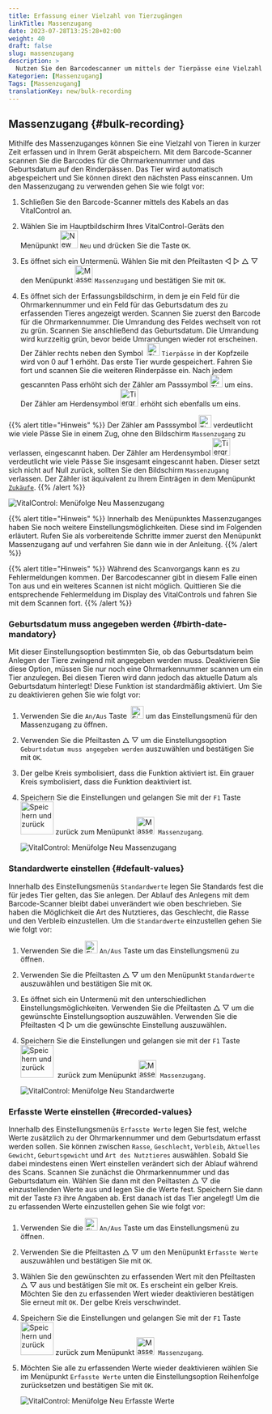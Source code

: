 ```yaml
---
title: Erfassung einer Vielzahl von Tierzugängen
linkTitle: Massenzugang
date: 2023-07-28T13:25:28+02:00
weight: 40
draft: false
slug: massenzugang
description: >
  Nutzen Sie den Barcodescanner um mittels der Tierpässe eine Vielzahl von zugekauften Tieren zu erfassen.
Kategorien: [Massenzugang]
Tags: [Massenzugang]
translationKey: new/bulk-recording
---
```

## Massenzugang {#bulk-recording}

Mithilfe des Massenzuganges können Sie eine Vielzahl von Tieren in kurzer Zeit erfassen und in Ihrem Gerät abspeichern. Mit dem Barcode-Scanner scannen Sie die Barcodes für die Ohrmarkennummer und das Geburtsdatum auf den Rinderpässen. Das Tier wird automatisch abgespeichert und Sie können direkt den nächsten Pass einscannen. Um den Massenzugang zu verwenden gehen Sie wie folgt vor:

1. Schließen Sie den Barcode-Scanner mittels des Kabels an das VitalControl an.

2. Wählen Sie im Hauptbildschirm Ihres VitalControl-Geräts den Menüpunkt <img src="/icons/main/new-animal.svg" width="35" align="bottom" alt="New animal" /> `Neu` und drücken Sie die Taste `OK`.

3. Es öffnet sich ein Untermenü. Wählen Sie mit den Pfeiltasten ◁ ▷ △ ▽ den Menüpunkt <img src="/icons/main/barcode-scan.svg" width="35" align="bottom" alt="Massenzugang" /> `Massenzugang` und bestätigen Sie mit `OK`.

4. Es öffnet sich der Erfassungsbildschirm, in dem je ein Feld für die Ohrmarkennummer und ein Feld für das Geburtsdatum des zu erfassenden Tieres angezeigt werden. Scannen Sie zuerst den Barcode für die Ohrmarkennummer. Die Umrandung des Feldes wechselt von rot zu grün. Scannen Sie anschließend das Geburtsdatum. Die Umrandung wird kurzzeitig grün, bevor beide Umrandungen wieder rot erscheinen. Der Zähler rechts neben den Symbol &nbsp;<img src="/icons/header/animal-passports.svg" width="25" align="bottom" alt="Tierpässe" title="Tierpässe" /> `Tierpässe` in der Kopfzeile wird von 0 auf 1 erhöht. Das erste Tier wurde gespeichert. Fahren Sie fort und scannen Sie die weiteren Rinderpässe ein. Nach jedem gescannten Pass erhöht sich der Zähler am Passsymbol <img src="/icons/header/animal-passports.svg" width="25" align="bottom" alt="Tierpässe"  title="Tierpässe" /> um eins. Der Zähler am Herdensymbol <img src="/icons/header/group.svg" width="35" align="bottom" alt="Tiergruppe" title="Tiergruppe" /> erhöht sich ebenfalls um eins. 

{{% alert title="Hinweis" %}}
Der Zähler am Passsymbol <img src="/icons/header/animal-passports.svg" width="25" align="bottom" alt="Tierpässe"  title="Tierpässe" /> verdeutlicht wie viele Pässe Sie in einem Zug, ohne den Bildschirm `Massenzugang` zu verlassen, eingescannt haben. Der Zähler am Herdensymbol <img src="/icons/header/group.svg" width="35" align="bottom" alt="Tiergruppe"  title="Tiergruppe" /> verdeutlicht wie viele Pässe Sie insgesamt eingescannt haben. Dieser setzt sich nicht auf Null zurück, sollten Sie den Bildschirm `Massenzugang` verlassen. Der Zähler ist äquivalent zu Ihrem Einträgen in dem Menüpunkt [`Zukäufe`](../zugaenge/zukaeufe/).
{{% /alert %}}

   ![VitalControl: Menüfolge Neu Massenzugang](../bilder/massenzugang.png "Massenzugang nutzen")

{{% alert title="Hinweis" %}}
Innerhalb des Menüpunktes Massenzuganges haben Sie noch weitere Einstellungsmöglichkeiten. Diese sind im Folgenden erläutert. Rufen Sie als vorbereitende Schritte immer zuerst den Menüpunkt Massenzugang auf und verfahren Sie dann wie in der Anleitung.
{{% /alert %}}

{{% alert title="Hinweis" %}}
Während des Scanvorgangs kann es zu Fehlermeldungen kommen. Der Barcodescanner gibt in diesem Falle einen Ton aus und ein weiteres Scannen ist nicht möglich. Quittieren Sie die entsprechende Fehlermeldung im Display des VitalControls und fahren Sie mit dem Scannen fort. 
{{% /alert %}}


### Geburtsdatum muss angegeben werden {#birth-date-mandatory}

Mit dieser Einstellungsoption bestimmten Sie, ob das Geburtsdatum beim Anlegen der Tiere zwingend mit angegeben werden muss. Deaktivieren Sie diese Option, müssen Sie nur noch eine Ohrmarkennummer scannen um ein Tier anzulegen. Bei diesen Tieren wird dann jedoch das aktuelle Datum als Geburtsdatum hinterlegt! Diese Funktion ist standardmäßig aktiviert. Um Sie zu deaktivieren gehen Sie wie folgt vor:

1. Verwenden Sie die `An/Aus` Taste &nbsp;<img src="/icons/gear.svg" width="25" align="bottom" alt="Einstellungen Massenzugang" /> um das Einstellungsmenü für den Massenzugang zu öffnen.

2. Verwenden Sie die Pfeiltasten △ ▽ um die Einstellungsoption `Geburtsdatum muss angegeben werden` auszuwählen und bestätigen Sie mit `OK`.

3. Der gelbe Kreis symbolisiert, dass die Funktion aktiviert ist. Ein grauer Kreis symbolisiert, dass die Funktion deaktiviert ist.

4. Speichern Sie die Einstellungen und gelangen Sie mit der `F1` Taste &nbsp;<img src="/icons/footer/save_exit.svg" width="65" align="bottom" alt="Speichern und zurück" /> zurück zum Menüpunkt <img src="/icons/main/barcode-scan.svg" width="35" align="bottom" alt="Massenzugang" />&nbsp; `Massenzugang`.

   ![VitalControl: Menüfolge Neu Massenzugang](../bilder/geburtsdatum.png "Geburtsdatum muss angegeben werden aktivieren bzw. deaktivieren")

### Standardwerte einstellen {#default-values}

Innerhalb des Einstellungsmenüs `Standardwerte` legen Sie Standards fest die für jedes Tier gelten, das Sie anlegen. Der Ablauf des Anlegens mit dem Barcode-Scanner bleibt dabei unverändert wie oben beschrieben. Sie haben die Möglichkeit die Art des Nutztieres, das Geschlecht, die Rasse und den Verbleib einzustellen. Um die `Standardwerte` einzustellen gehen Sie wie folgt vor:

1. Verwenden Sie die <img src="/icons/gear.svg" width="25" align="bottom" alt="Einstellungsmenü" /> `An/Aus` Taste um das Einstellungsmenü zu öffnen.

2. Verwenden Sie die Pfeiltasten △ ▽ um den Menüpunkt `Standardwerte` auszuwählen und bestätigen Sie mit `OK`.

3. Es öffnet sich ein Untermenü mit den unterschiedlichen Einstellungsmöglichkeiten. Verwenden Sie die Pfeiltasten △ ▽ um die gewünschte Einstellungsoption auszuwählen. Verwenden Sie die Pfeiltasten ◁ ▷ um die gewünschte Einstellung auszuwählen.

4. Speichern Sie die Einstellungen und gelangen sie mit der  `F1` Taste &nbsp;<img src="/icons/footer/save_exit.svg" width="65" align="bottom" alt="Speichern und zurück" />&nbsp; zurück zum Menüpunkt <img src="/icons/main/barcode-scan.svg" width="35" align="bottom" alt="Massenzugang" />&nbsp; `Massenzugang`.

   ![VitalControl: Menüfolge Neu Standardwerte](../bilder/standardwerte.png "Standardwerte einstellen")

### Erfasste Werte einstellen {#recorded-values}

Innerhalb des Einstellungsmenüs `Erfasste Werte` legen Sie fest, welche Werte zusätzlich zu der Ohrmarkennummer und dem Geburtsdatum erfasst werden sollen. Sie können zwischen `Rasse`, `Geschlecht`, `Verbleib`, `Aktuelles Gewicht`, `Geburtsgewicht` und `Art des Nutztieres` auswählen. Sobald Sie dabei mindestens einen Wert einstellen verändert sich der Ablauf während des Scans. Scannen Sie zunächst die Ohrmarkennummer und das Geburtsdatum ein. Wählen Sie dann mit den Peiltasten △ ▽ die einzustellenden Werte aus und legen Sie die Werte fest. Speichern Sie dann mit der Taste `F3` ihre Angaben ab. Erst danach ist das Tier angelegt! Um die zu erfassenden Werte einzustellen gehen Sie wie folgt vor:

1. Verwenden Sie die <img src="/icons/gear.svg" width="25" align="bottom" alt="Einstellungsmenü" /> `An/Aus` Taste um das Einstellungsmenü zu öffnen.

2. Verwenden Sie die Pfeiltasten △ ▽ um den Menüpunkt `Erfasste Werte` auszuwählen und bestätigen Sie mit `OK`.

3. Wählen Sie den gewünschten zu erfassenden Wert mit den Pfeiltasten △ ▽ aus und bestätigen Sie mit `OK`. Es erscheint ein gelber Kreis. Möchten Sie den zu erfassenden Wert wieder deaktivieren bestätigen Sie erneut mit `OK`. Der gelbe Kreis verschwindet.

4. Speichern Sie die Einstellungen und gelangen Sie mit der `F1` Taste &nbsp;<img src="/icons/footer/save_exit.svg" width="65" align="bottom" alt="Speichern und zurück" /> zurück zum Menüpunkt <img src="/icons/main/barcode-scan.svg" width="35" align="bottom" alt="Massenzugang" />&nbsp; `Massenzugang`.

5. Möchten Sie alle zu erfassenden Werte wieder deaktivieren wählen Sie im Menüpunkt `Erfasste Werte` unten die Einstellungsoption Reihenfolge zurücksetzen und bestätigen Sie mit `OK`.

   ![VitalControl: Menüfolge Neu Erfasste Werte](../bilder/erfasstewerte.png "Erfasste Werte einstellen")
